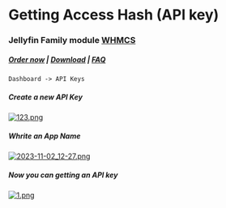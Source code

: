 # Getting Access Hash (API key)

### Jellyfin Family module **[WHMCS](https://puqcloud.com/link.php?id=77)** 

#####  [Order now](https://puqcloud.com/whmcs-module-jellyfin-family.php) | [Download](https://download.puqcloud.com/WHMCS/servers/PUQ_WHMCS-Jellyfin-Family/) | [FAQ](https://faq.puqcloud.com/)

```
Dashboard -> API Keys
```

##### Create a new API Key

[![123.png](https://doc.puq.info/uploads/images/gallery/2023-11/scaled-1680-/123.png)](https://doc.puq.info/uploads/images/gallery/2023-11/123.png)

##### Whrite an App Name

[![2023-11-02_12-27.png](https://doc.puq.info/uploads/images/gallery/2023-11/scaled-1680-/2023-11-02-12-27.png)](https://doc.puq.info/uploads/images/gallery/2023-11/2023-11-02-12-27.png)

##### Now you can getting an API key

[![1.png](https://doc.puq.info/uploads/images/gallery/2023-11/scaled-1680-/1.png)](https://doc.puq.info/uploads/images/gallery/2023-11/1.png)